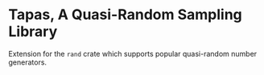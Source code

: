 # Tapas, A Quasi-Random Sampling Library

Extension for the `rand` crate which supports popular quasi-random number generators.
